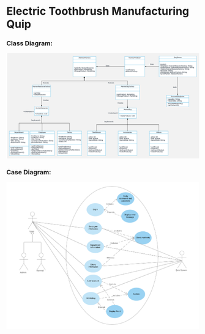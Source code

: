 # Electric Toothbrush Manufacturing Quip  
### Class Diagram:  
![picture alt]( Class_Diagram.png "The class diagram")
### Case Diagram:  
![picture alt]( Case_Diagram.png "The case diagram") 
 